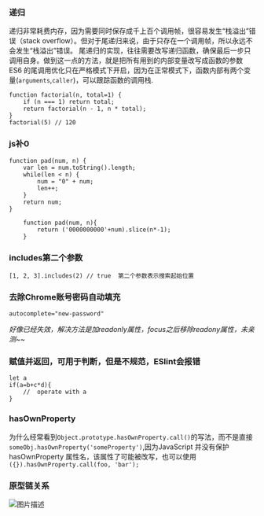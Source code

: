 ### 递归
递归非常耗费内存，因为需要同时保存成千上百个调用帧，很容易发生“栈溢出”错误（stack overflow）。但对于尾递归来说，由于只存在一个调用帧，所以永远不会发生“栈溢出”错误。
尾递归的实现，往往需要改写递归函数，确保最后一步只调用自身。做到这一点的方法，就是把所有用到的内部变量改写成函数的参数
ES6 的尾调用优化只在严格模式下开启，因为在正常模式下，函数内部有两个变量(`arguments`,`caller`)，可以跟踪函数的调用栈.

    function factorial(n, total=1) {
        if (n === 1) return total;
        return factorial(n - 1, n * total);
    }
    factorial(5) // 120

### js补0
	
    function pad(num, n) {  
        var len = num.toString().length;  
        while(len < n) {  
            num = "0" + num;  
            len++;  
        }  
        return num;  
    }  
````
    function pad(num, n){
        return ('0000000000'+num).slice(n*-1);
    }
````


### includes第二个参数

    [1, 2, 3].includes(2) // true  第二个参数表示搜索起始位置

### 去除Chrome账号密码自动填充

    autocomplete="new-password"

*好像已经失效，解决方法是加readonly属性，focus之后移除readony属性，未亲测~~*


### 赋值并返回，可用于判断，但是不规范，ESlint会报错 
    let a
    if(a=b+c*d){
        //  operate with a
    }
		 
### hasOwnProperty

为什么经常看到`Object.prototype.hasOwnProperty.call()`的写法，而不是直接`someObj.hasOwnProperty('someProperty')`,因为JavaScript 并没有保护 hasOwnProperty 属性名，该属性了可能被改写，也可以使用`({}).hasOwnProperty.call(foo, 'bar');`

### 原型链关系

![图片描述](https://images2015.cnblogs.com/blog/1200689/201707/1200689-20170719140835833-1989846712.png)


<style>
    .page-header {
        display: none;
    }
</style>